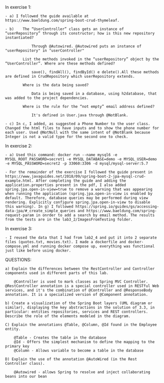 In exercise 1:

    - a) I followed the guide available at https://www.baeldung.com/spring-boot-crud-thymeleaf.

    - b)    The “UserController” class gets an instance of “userRepository” through its constructor; how is this new repository instantiated?

                Through @Autowired. @Autowired puts an instance of "userRepository" in "userController"
            
            List the methods invoked in the “userRepository” object by the “UserController”. Where are these methods defined?

                save(), findAll(), findById() e delete().All these methods are defined in CrudRepository which userRepository extends.

            Where is the data being saved?

                Data is being saved in a database, using h2database, that was added to the project dependencies.
            
            Where is the rule for the “not empty” email address defined?

                It's defined in User.java through @NotBlank.
    
    - c) In c, I added, as suggested a Phone Number to the user class. Changed the html files to have inputs and to show the phone number for each user. Used @NotNull with the same intent of @NotBlank because Integer is not a valid type for the second one to check.

In exercise 2:

    - a) Used this command: docker run --name mysql6 -e MYSQL_ROOT_PASSWORD=secret1 -e MYSQL_DATABASE=demo -e MYSQL_USER=demo -e MYSQL_PASSWORD=secret2 -p 33060:3306 -d mysql/mysql-server:5.7

    - For the remainder of the exercise I followed the guide present in https://www.javaguides.net/2018/09/spring-boot-2-jpa-mysql-crud-example.html. After completing the guide and adding the application.properties present in the pdf, I also added spring.jpa.open-in-view=true to remove a warning that was appearing when running the application (spring.jpa.open-in-view is enabled by default. Therefore, database queries may be performed during view rendering. Explicitly configure spring.jpa.open-in-view to disable this warning). In g) I followed https://spring.io/guides/gs/accessing-data-jpa/#_create_simple_queries and https://www.baeldung.com/spring-request-param in onrder to add a search by email method. The results from the tests are in the lab3_2/ImagesFromTesting folder.

In exercise 3: 
    
    - I reused the data that I had from lab2_4 and put it into 2 separate files (quotes.txt, movies.txt). I made a dockerfile and docker-compose.yml and running docker compose up, everything was functional just like before using docker. 


QUESTIONS:

    a) Explain the differences between the RestController and Controller components used in different parts of this lab.

        @Controller is used to mark classes as Spring MVC Controller. @RestController annotation is a special controller used in RESTful Web services, and it's the combination of @Controller and @ResponseBody annotation. It is a specialized version of @Component annotation.

    b) Create a visualization of the Spring Boot layers (UML diagram or similar), displaying the key abstractions in the solution of 3.3, in particular: entities repositories, services and REST controllers.
    Describe the role of the elements modeled in the diagram.

    C) Explain the annotations @Table, @Column, @Id found in the Employee entity.

        @Table - Creates the table in the database
        @Id - Offers the simplest mechanism to define the mapping to the primary key
        @Column - Allows variable to become a table in the database

    D) Explain the use of the annotation @AutoWired (in the Rest Controller class).

        @Autowired - allows Spring to resolve and inject collaborating beans into our bean